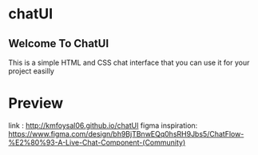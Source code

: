 # chatUI

## Welcome To ChatUI
This is a simple HTML and CSS chat interface that you can use it for your project easilly

# Preview
link : http://kmfoysal06.github.io/chatUI
figma inspiration: https://www.figma.com/design/bh9BjTBnwEQq0hsRH9Jbs5/ChatFlow-%E2%80%93-A-Live-Chat-Component-(Community)
